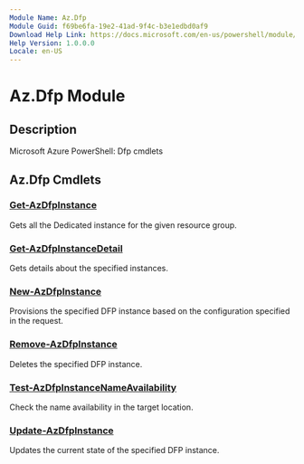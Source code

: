 ```yaml
---
Module Name: Az.Dfp
Module Guid: f69be6fa-19e2-41ad-9f4c-b3e1edbd0af9
Download Help Link: https://docs.microsoft.com/en-us/powershell/module/az.dfp
Help Version: 1.0.0.0
Locale: en-US
---
```


# Az.Dfp Module
## Description
Microsoft Azure PowerShell: Dfp cmdlets

## Az.Dfp Cmdlets
### [Get-AzDfpInstance](Get-AzDfpInstance.md)
Gets all the Dedicated instance for the given resource group.

### [Get-AzDfpInstanceDetail](Get-AzDfpInstanceDetail.md)
Gets details about the specified instances.

### [New-AzDfpInstance](New-AzDfpInstance.md)
Provisions the specified DFP instance based on the configuration specified in the request.

### [Remove-AzDfpInstance](Remove-AzDfpInstance.md)
Deletes the specified DFP instance.

### [Test-AzDfpInstanceNameAvailability](Test-AzDfpInstanceNameAvailability.md)
Check the name availability in the target location.

### [Update-AzDfpInstance](Update-AzDfpInstance.md)
Updates the current state of the specified DFP instance.

